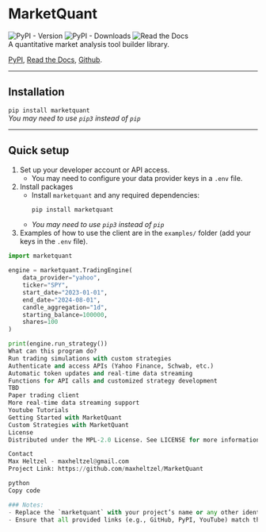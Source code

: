 # MarketQuant
![PyPI - Version](https://img.shields.io/pypi/v/marketquant) ![PyPI - Downloads](https://img.shields.io/pypi/dm/marketquant) ![Read the Docs](https://img.shields.io/readthedocs/marketquant?style=flat)  
A quantitative market analysis tool builder library.

[PyPI](https://pypi.org/project/marketquant/), [Read the Docs](https://marketquant.readthedocs.io), [Github](https://github.com/maxheltzel/MarketQuant).

---

## Installation 
`pip install marketquant`  
*You may need to use `pip3` instead of `pip`*

---

## Quick setup
1. Set up your developer account or API access.
   - You may need to configure your data provider keys in a `.env` file.
2. Install packages
   - Install `marketquant` and any required dependencies:
     ```sh
     pip install marketquant
     ```
   - *You may need to use `pip3` instead of `pip`*
3. Examples of how to use the client are in the `examples/` folder (add your keys in the `.env` file).  
```python
import marketquant

engine = marketquant.TradingEngine(
    data_provider="yahoo",
    ticker="SPY",
    start_date="2023-01-01",
    end_date="2024-08-01",
    candle_aggregation="1d",
    starting_balance=100000,
    shares=100
)

print(engine.run_strategy())
What can this program do?
Run trading simulations with custom strategies
Authenticate and access APIs (Yahoo Finance, Schwab, etc.)
Automatic token updates and real-time data streaming
Functions for API calls and customized strategy development
TBD
Paper trading client
More real-time data streaming support
Youtube Tutorials
Getting Started with MarketQuant
Custom Strategies with MarketQuant
License
Distributed under the MPL-2.0 License. See LICENSE for more information.

Contact
Max Heltzel - maxheltzel@gmail.com
Project Link: https://github.com/maxheltzel/MarketQuant

python
Copy code

### Notes:
- Replace the `marketquant` with your project’s name or any other identifiers.
- Ensure that all provided links (e.g., GitHub, PyPI, YouTube) match the real ones.
